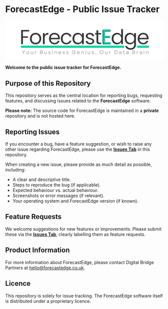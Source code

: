 # ForecastEdge - Public Issue Tracker
![ForecastEdge Logo](logo/logo.png)

**Welcome to the public issue tracker for ForecastEdge.**

## Purpose of this Repository

This repository serves as the central location for reporting bugs, requesting features, and discussing issues related to the **ForecastEdge** software.

**Please note:** The source code for ForecastEdge is maintained in a **private** repository and is not hosted here.

## Reporting Issues

If you encounter a bug, have a feature suggestion, or wish to raise any other issue regarding ForecastEdge, please use the **[Issues Tab](https://github.com/Digital-Bridge-Partners/ForecastEdge-public/issues)** in this repository.

When creating a new issue, please provide as much detail as possible, including:

*   A clear and descriptive title.
*   Steps to reproduce the bug (if applicable).
*   Expected behaviour vs. actual behaviour.
*   Screenshots or error messages (if relevant).
*   Your operating system and ForecastEdge version (if known).

## Feature Requests

We welcome suggestions for new features or improvements. Please submit these via the **[Issues Tab](https://github.com/Digital-Bridge-Partners/ForecastEdge-public/issues)**, clearly labelling them as feature requests.

## Product Information

For more information about ForecastEdge, please contact Digital Bridge Partners at hello@forecastedge.co.uk.

## Licence

This repository is solely for issue tracking. The ForecastEdge software itself is distributed under a proprietary licence.
